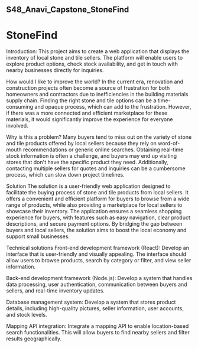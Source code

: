 ## S48_Anavi_Capstone_StoneFind

# StoneFind

Introduction:
This project aims to create a web application that displays the inventory of local stone and tile sellers. The platform will enable users to explore product options, check stock availability, and get in touch with nearby businesses directly for inquiries.

How would I like to improve the world?
In the current era, renovation and construction projects often become a source of frustration for both homeowners and contractors due to inefficiencies in the building materials supply chain. Finding the right stone and tile options can be a time-consuming and opaque process, which can add to the frustration. However, if there was a more connected and efficient marketplace for these materials, it would significantly improve the experience for everyone involved.

Why is this a problem?
Many buyers tend to miss out on the variety of stone and tile products offered by local sellers because they rely on word-of-mouth recommendations or generic online searches. Obtaining real-time stock information is often a challenge, and buyers may end up visiting stores that don't have the specific product they need. Additionally, contacting multiple sellers for quotes and inquiries can be a cumbersome process, which can slow down project timelines.

Solution
The solution is a user-friendly web application designed to facilitate the buying process of stone and tile products from local sellers. It offers a convenient and efficient platform for buyers to browse from a wide range of products, while also providing a marketplace for local sellers to showcase their inventory. The application ensures a seamless shopping experience for buyers, with features such as easy navigation, clear product descriptions, and secure payment options. By bridging the gap between buyers and local sellers, the solution aims to boost the local economy and support small businesses.

Technical solutions
Front-end development framework (React): Develop an interface that is user-friendly and visually appealing. The interface should allow users to browse products, search by category or filter, and view seller information.

Back-end development framework (Node.js): Develop a system that handles data processing, user authentication, communication between buyers and sellers, and real-time inventory updates.

Database management system: Develop a system that stores product details, including high-quality pictures, seller information, user accounts, and stock levels.

Mapping API integration: Integrate a mapping API to enable location-based search functionalities. This will allow buyers to find nearby sellers and filter results geographically.

